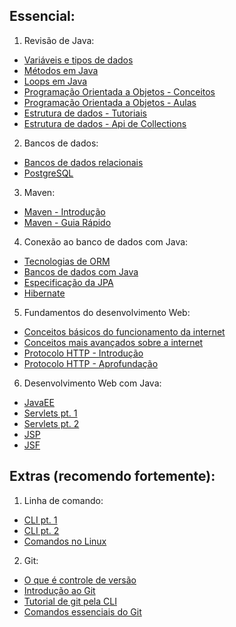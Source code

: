 ## Essencial:
1. Revisão de Java:
* [Variáveis e tipos de dados](https://www.guru99.com/java-variables.html)
* [Métodos em Java](https://www.javatpoint.com/method-in-java)
* [Loops em Java](https://www.javatpoint.com/java-for-loop)
* [Programação Orientada a Objetos - Conceitos](https://www.geeksforgeeks.org/object-oriented-programming-oops-concept-in-java/)
* [Programação Orientada a Objetos - Aulas](https://youtube.com/playlist?list=PL9gnSGHSqcno1G3XjUbwzXHL8_EttOuKk)
* [Estrutura de dados - Tutoriais](https://www.javatpoint.com/data-structure-tutorial)
* [Estrutura de dados - Api de Collections](https://www.javatpoint.com/collections-in-java)

2. Bancos de dados:
* [Bancos de dados relacionais](https://www.ibm.com/topics/relational-databases)
* [PostgreSQL](https://www.postgresqltutorial.com/)

3. Maven:
* [Maven - Introdução](https://maven.apache.org/guides/getting-started/)
* [Maven - Guia Rápido](https://spring.io/guides/gs/maven/)

4. Conexão ao banco de dados com Java:
* [Tecnologias de ORM](https://www.altexsoft.com/blog/object-relational-mapping/)
* [Bancos de dados com Java](https://www.marcobehler.com/guides/java-databases)
* [Especificação da JPA](https://www.tutorialspoint.com/jpa/)
* [Hibernate](https://www.tutorialspoint.com/hibernate/index.htm)

5. Fundamentos do desenvolvimento Web:
* [Conceitos básicos do funcionamento da internet](https://cs.fyi/guide/how-does-internet-work)
* [Conceitos mais avançados sobre a internet](http://www.theshulers.com/whitepapers/internet_whitepaper/index.html)
* [Protocolo HTTP - Introdução](https://www.cloudflare.com/en-gb/learning/ddos/glossary/hypertext-transfer-protocol-http/)
* [Protocolo HTTP - Aprofundação](https://cs.fyi/guide/http-in-depth)

6. Desenvolvimento Web com Java:
* [JavaEE](https://www.devmedia.com.br/java-ee-entendendo-a-plataforma/30195)
* [Servlets pt. 1](https://www.devmedia.com.br/introducao-a-servlets-em-java/25285)
* [Servlets pt. 2](https://www.geeksforgeeks.org/introduction-java-servlets/)
* [JSP](https://www.devmedia.com.br/introducao-ao-java-server-pages-jsp/25602)
* [JSF](https://www.devmedia.com.br/guia/jsf-javaserver-faces/38322)

## Extras (recomendo fortemente):
1. Linha de comando:
* [CLI pt. 1](https://developer.mozilla.org/en-US/docs/Learn/Tools_and_testing/Understanding_client-side_tools/Command_line)
* [CLI pt. 2](https://www.learnenough.com/command-line-tutorial)
* [Comandos no Linux](https://www.hostinger.com/tutorials/linux-commands)

2. Git:
* [O que é controle de versão](https://www.atlassian.com/git/tutorials/what-is-version-control)
* [Introdução ao Git](https://www.youtube.com/watch?v=SWYqp7iY_Tc)
* [Tutorial de git pela CLI](https://youtu.be/jDINUSK7rXE)
* [Comandos essenciais do Git](https://cs.fyi/guide/git-cheatsheet)
